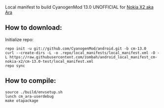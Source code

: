 Local manifest to build CyanogenMod 13.0 UNOFFICIAL for [Nokia X2 aka Ara](http://4pda.ru/forum/index.php?showtopic=651024)

How to download:
-------------

Initialize repo:

    repo init -u git://github.com/CyanogenMod/android.git -b cm-13.0
    curl --create-dirs -L -o .repo/local_manifests/local_manifest.xml -O -L https://raw.githubusercontent.com/zombah/android_local_manifest_cm-nokia-x2/cm-13.0-test/local_manifest.xml
    repo sync


How to compile:
------------

    source ./build/envsetup.sh
    lunch cm_ara-userdebug
    make otapackage
